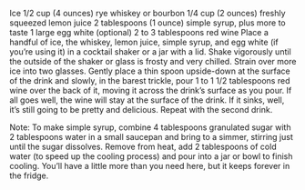 Ice
1/2 cup (4 ounces) rye whiskey or bourbon
1/4 cup (2 ounces) freshly squeezed lemon juice
2 tablespoons (1 ounce) simple syrup, plus more to taste
1 large egg white (optional)
2 to 3 tablespoons red wine
Place a handful of ice, the whiskey, lemon juice, simple syrup, and egg white (if you’re using it) in a cocktail shaker or a jar with a lid. Shake vigorously until the outside of the shaker or glass is frosty and very chilled. Strain over more ice into two glasses.
Gently place a thin spoon upside-down at the surface of the drink and slowly, in the barest trickle, pour 1 to 1 1/2 tablespoons red wine over the back of it, moving it across the drink’s surface as you pour. If all goes well, the wine will stay at the surface of the drink. If it sinks, well, it’s still going to be pretty and delicious. Repeat with the second drink.

Note: To make simple syrup, combine 4 tablespoons granulated sugar with 2 tablespoons water in a small saucepan and bring to a simmer, stirring just until the sugar dissolves. Remove from heat, add 2 tablespoons of cold water (to speed up the cooling process) and pour into a jar or bowl to finish cooling. You’ll have a little more than you need here, but it keeps forever in the fridge.
